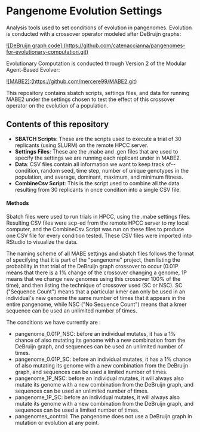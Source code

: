# Pangenome Evolution Settings
Analysis tools used to set conditions of evolution in pangenomes. Evolution is conducted with a crossover operator modeled after DeBruijn graphs:

[![DeBruijn graph code]:(https://github.com/catenaccianna/pangenomes-for-evolutionary-computation.git)](https://github.com/catenaccianna/pangenomes-for-evolutionary-computation)

Evolutionary Computation is conducted through Version 2 of the Modular Agent-Based Evolver:

[![MABE2]:(https://github.com/mercere99/MABE2.git)](https://github.com/mercere99/MABE2)

This repository contains sbatch scripts, settings files, and data for running MABE2 under the settings chosen to test the effect of this crossover operator on the
evolution of a population.

## Contents of this repository

- **SBATCH Scripts**: These are the scripts used to execute a trial of 30 replicants (using SLURM) on the remote HPCC server.
- **Settings Files**: These are the .mabe and .gen files that are used to specify the settings we are running each replicant under in MABE2.
- **Data**: CSV files contain all information we want to keep track of--condition, random seed, time step, number of unique genotypes in the population, and average, 
dominant, maximum, and minimum fitness.
- **CombineCsv Script**: This is the script used to combine all the data resulting from 30 replicants in once condition into a single CSV file.

#### Methods

Sbatch files were used to run trials in HPCC, using the .mabe settings files. Resulting CSV files were scp-ed from the remote HPCC server to my local computer, and 
the CombineCsv Script was run on these files to produce one CSV file for every condition tested. These CSV files were imported into RStudio to visualize the data.

The naming scheme of all MABE settings and sbatch files follows the format of specifying that it is part of the "pangenome" project, then listing the probability 
in that trial of the DeBruijn graph crossover to occur (0.01P means that there is a 1% change of the crossover changing a genome, 1P means that we change new 
genomes using this crossover 100% of the time), and then listing the technique of crossover used (SC or NSC). SC ("Sequence Count") means that a particular kmer 
can only be used in an individual's new genome the same number of times that it appears in the entire pangenome, while NSC ("No Sequence Count") means that a 
kmer sequence can be used an unlimited number of times.

The conditions we have currently are :
- pangenome_0.01P_NSC: before an individual mutates, it has a 1% chance of also mutating its genome with a new combination from the DeBruijn graph, and sequences can be used an unlimited number of times. 
- pangenome_0.01P_SC: before an individual mutates, it has a 1% chance of also mutating its genome with a new combination from the DeBruijn graph, and sequences can be used a limited number of times. 
- pangenome_1P_NSC: before an individual mutates, it will always also mutate its genome with a new combination from the DeBruijn graph, and sequences can be used an unlimited number of times. 
- pangenome_1P_SC: before an individual mutates, it will always also mutate its genome with a new combination from the DeBruijn graph, and sequences can be used a limited number of times. 
- pangenomes_control: The pangenome does not use a DeBruijn graph in mutation or evolution at any point.
